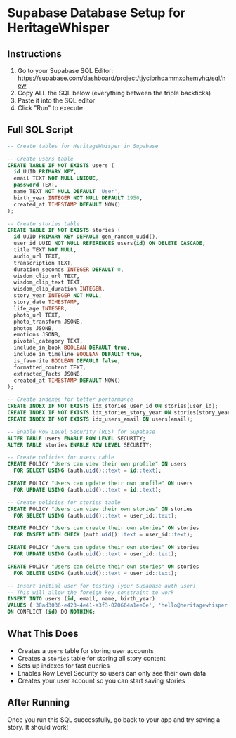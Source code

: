 # Supabase Database Setup for HeritageWhisper

## Instructions
1. Go to your Supabase SQL Editor: https://supabase.com/dashboard/project/tjycibrhoammxohemyhq/sql/new
2. Copy ALL the SQL below (everything between the triple backticks)
3. Paste it into the SQL editor
4. Click "Run" to execute

## Full SQL Script

```sql
-- Create tables for HeritageWhisper in Supabase

-- Create users table
CREATE TABLE IF NOT EXISTS users (
  id UUID PRIMARY KEY,
  email TEXT NOT NULL UNIQUE,
  password TEXT,
  name TEXT NOT NULL DEFAULT 'User',
  birth_year INTEGER NOT NULL DEFAULT 1950,
  created_at TIMESTAMP DEFAULT NOW()
);

-- Create stories table
CREATE TABLE IF NOT EXISTS stories (
  id UUID PRIMARY KEY DEFAULT gen_random_uuid(),
  user_id UUID NOT NULL REFERENCES users(id) ON DELETE CASCADE,
  title TEXT NOT NULL,
  audio_url TEXT,
  transcription TEXT,
  duration_seconds INTEGER DEFAULT 0,
  wisdom_clip_url TEXT,
  wisdom_clip_text TEXT,
  wisdom_clip_duration INTEGER,
  story_year INTEGER NOT NULL,
  story_date TIMESTAMP,
  life_age INTEGER,
  photo_url TEXT,
  photo_transform JSONB,
  photos JSONB,
  emotions JSONB,
  pivotal_category TEXT,
  include_in_book BOOLEAN DEFAULT true,
  include_in_timeline BOOLEAN DEFAULT true,
  is_favorite BOOLEAN DEFAULT false,
  formatted_content TEXT,
  extracted_facts JSONB,
  created_at TIMESTAMP DEFAULT NOW()
);

-- Create indexes for better performance
CREATE INDEX IF NOT EXISTS idx_stories_user_id ON stories(user_id);
CREATE INDEX IF NOT EXISTS idx_stories_story_year ON stories(story_year);
CREATE INDEX IF NOT EXISTS idx_users_email ON users(email);

-- Enable Row Level Security (RLS) for Supabase
ALTER TABLE users ENABLE ROW LEVEL SECURITY;
ALTER TABLE stories ENABLE ROW LEVEL SECURITY;

-- Create policies for users table
CREATE POLICY "Users can view their own profile" ON users
  FOR SELECT USING (auth.uid()::text = id::text);

CREATE POLICY "Users can update their own profile" ON users
  FOR UPDATE USING (auth.uid()::text = id::text);

-- Create policies for stories table
CREATE POLICY "Users can view their own stories" ON stories
  FOR SELECT USING (auth.uid()::text = user_id::text);

CREATE POLICY "Users can create their own stories" ON stories
  FOR INSERT WITH CHECK (auth.uid()::text = user_id::text);

CREATE POLICY "Users can update their own stories" ON stories
  FOR UPDATE USING (auth.uid()::text = user_id::text);

CREATE POLICY "Users can delete their own stories" ON stories
  FOR DELETE USING (auth.uid()::text = user_id::text);

-- Insert initial user for testing (your Supabase auth user)
-- This will allow the foreign key constraint to work
INSERT INTO users (id, email, name, birth_year)
VALUES ('38ad3036-e423-4e41-a3f3-020664a1ee0e', 'hello@heritagewhisper.com', 'User', 1950)
ON CONFLICT (id) DO NOTHING;
```

## What This Does
- Creates a `users` table for storing user accounts
- Creates a `stories` table for storing all story content
- Sets up indexes for fast queries
- Enables Row Level Security so users can only see their own data
- Creates your user account so you can start saving stories

## After Running
Once you run this SQL successfully, go back to your app and try saving a story. It should work!
